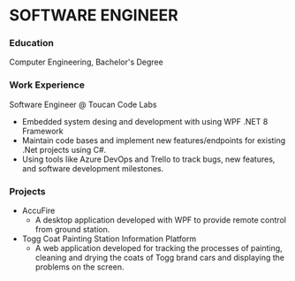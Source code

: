 # SOFTWARE ENGINEER

### Education
Computer Engineering, Bachelor's Degree

### Work Experience
Software Engineer @ Toucan Code Labs
  - Embedded system desing and development with using WPF .NET 8 Framework
  - Maintain code bases and implement new features/endpoints for existing .Net projects using C#.
  - Using tools like Azure DevOps and Trello to track bugs, new features, and software development milestones.
    
### Projects
  - AccuFire
      - A desktop application developed with WPF to provide remote control from ground station.
  - Togg Coat Painting Station Information Platform
      - A web application developed for tracking the processes of painting, cleaning and drying the coats of Togg brand cars and displaying the problems on the screen.
